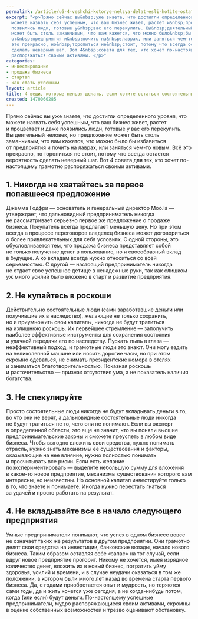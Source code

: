 ```yaml
---
permalink: /article/u6-4-veshchi-kotorye-nelzya-delat-esli-hotite-ostatsya-sostoyatelnym-chelovekom
excerpt: "<p>Прямо сейчас вы&nbsp;уже знаете, что достигли определенного уровня, что
  можете назвать себя успешным, что ваш бизнес живет, растет и&nbsp;процветает и&nbsp;даже
  появились люди, готовые у&nbsp;вас его перекупить. Вы&nbsp;деятельный человек, но&nbsp;предложение
  может быть столь заманчивым, что вам кажется, что можно было&nbsp;бы избавиться
  от&nbsp;предприятия и&nbsp;почить на&nbsp;лаврах, или заняться чем-то новым. Всё
  это прекрасно, но&nbsp;торопиться не&nbsp;стоит, потому что всегда остается вероятность
  сделать неверный шаг. Вот 4&nbsp;совета для тех, кто хочет по-настоящему грамотно
  распоряжаться своими активами. </p>"
categories:
- инвестирование
- продажа бизнеса
- стартап
- как стать успешным
layout: article
title: 4 вещи, которые нельзя делать, если хотите остаться состоятельным человеком
created: 1470060285
---
```

<p>Прямо сейчас вы&nbsp;уже знаете, что достигли определенного уровня, что можете назвать себя успешным, что ваш бизнес живет, растет и&nbsp;процветает и&nbsp;даже появились люди, готовые у&nbsp;вас его перекупить. Вы&nbsp;деятельный человек, но&nbsp;предложение может быть столь заманчивым, что вам кажется, что можно было&nbsp;бы избавиться от&nbsp;предприятия и&nbsp;почить на&nbsp;лаврах, или заняться чем-то новым. Всё это прекрасно, но&nbsp;торопиться не&nbsp;стоит, потому что всегда остается вероятность сделать неверный шаг. Вот 4&nbsp;совета для тех, кто хочет по-настоящему грамотно распоряжаться своими активами. </p>
<h2>1. Никогда не&nbsp;хватайтесь за&nbsp;первое попавшееся предложение</h2>
<p>Джемма Годфри&nbsp;— основатель и&nbsp;генеральный директор Moo.la&nbsp;— утверждает, что дальновидный предприниматель никогда не&nbsp;рассматривает серьезно первое&nbsp;же предложение о&nbsp;продаже бизнеса. Покупатель всегда предлагает меньшую цену. Но&nbsp;при этом всегда в&nbsp;процессе переговоров владелец бизнеса может договориться о&nbsp;более привлекательных для себя условиях. С&nbsp;одной стороны, это обусловливается тем, что продажа бизнеса представляет собой не&nbsp;только получение денег в&nbsp;пользование, но&nbsp;и&nbsp;своеобразный вклад в&nbsp;будущее. А&nbsp;ко&nbsp;вкладам всегда нужно относиться со&nbsp;всей серьезностью. С&nbsp;другой&nbsp;— настоящий предприниматель никогда не&nbsp;отдаст свое успешное детище в&nbsp;ненадежные руки, так как слишком уж&nbsp;много усилий было вложено в&nbsp;старт и&nbsp;развитие предприятия.</p>
<h2>2. Не&nbsp;купайтесь в&nbsp;роскоши</h2>
<p>Действительно состоятельные люди (сами заработавшие деньги или получившие их&nbsp;в&nbsp;наследство), желающие не&nbsp;только сохранить, но&nbsp;и&nbsp;приумножить свои капиталы, никогда не&nbsp;будут тратиться на&nbsp;излишнюю роскошь. Их&nbsp;первейшее стремление&nbsp;— заполучить наиболее эффективные инструменты для сохранения состояния и&nbsp;удачной передачи его по&nbsp;наследству. Пускать пыль в&nbsp;глаза&nbsp;— неэффективный подход, и&nbsp;грамотные люди это знают. Они могу ездить на&nbsp;великолепной машине или носить дорогие часы, но&nbsp;при этом скромно одеваться, не&nbsp;снимать президентские номера в&nbsp;отелях и&nbsp;заниматься благотворительностью. Показная роскошь и&nbsp;расточительство&nbsp;— признак отсутствия ума, а&nbsp;не&nbsp;показатель наличия богатства.</p>
<h2>3. Не&nbsp;спекулируйте</h2>
<p>Просто состоятельные люди никогда не&nbsp;будут вкладывать деньги в&nbsp;то, во&nbsp;что они не&nbsp;верят, а&nbsp;дальновидные состоятельные люди никогда не&nbsp;будут тратиться не&nbsp;то, чего они не&nbsp;понимают. Если вы&nbsp;эксперт в&nbsp;определенной области, это еще не&nbsp;значит, что вы&nbsp;поняли высшие предпринимательские законы и&nbsp;сможете преуспеть в&nbsp;любом виде бизнеса. Чтобы выгодно вложить свои средства, нужно понимать отрасль, нужно знать механизмы ее&nbsp;существования и&nbsp;факторы, оказывающие на&nbsp;нее влияние, нужно полностью понимать и&nbsp;просчитывать все риски. Если есть желание поэкспериментировать&nbsp;— выделите небольшую сумму для вложения в&nbsp;какое-то новое предприятие, механизмы существования которого вам интересны, но&nbsp;неизвестны. Но&nbsp;основной капитал инвестируйте только в&nbsp;то, что знаете и&nbsp;понимаете. Иногда нужно перестать гнаться за&nbsp;удачей и&nbsp;просто работать на&nbsp;результат.</p>
<h2>4. Не&nbsp;вкладывайте все в&nbsp;начало следующего предприятия</h2>
<p>Умные предприниматели понимают, что успех в&nbsp;одном бизнесе вовсе не&nbsp;означает таких&nbsp;же результатов в&nbsp;другом предприятии. Они грамотно делят свои средства на&nbsp;инвестиции, банковские вклады, начало нового бизнеса. Таким образом оставляя себе «запас» на&nbsp;тот случай, если вдруг новое предприятие прогорит. Никому не&nbsp;хочется, имея изрядное количество денег, вложить их&nbsp;в&nbsp;новый бизнес, потратить уйму здоровья, усилий и&nbsp;времени, и&nbsp;в&nbsp;случае неудачи оказаться в&nbsp;том&nbsp;же положении, в&nbsp;котором были много лет назад во&nbsp;времена старта первого бизнеса. Да, с&nbsp;годами приобретается опыт и&nbsp;мудрость, но&nbsp;теряются сами годы, да&nbsp;и&nbsp;жить хочется уже сегодня, а&nbsp;не&nbsp;когда-нибудь потом, когда (или если) будут деньги. По-настоящему успешные предприниматели, мудро распоряжающиеся своим активами, скромны в&nbsp;оценке собственных возможностей и&nbsp;трезво оценивают обстановку. </p>
